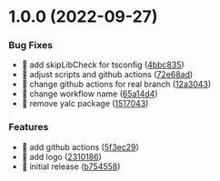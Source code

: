 # 1.0.0 (2022-09-27)


### Bug Fixes

* 🐛 add skipLibCheck for tsconfig ([4bbc835](https://github.com/cubanducko/playwright-shared-context-fixture/commit/4bbc83597719ebc1126b9f2adc5387f270e486e1))
* 🐛 adjust scripts and github actions ([72e68ad](https://github.com/cubanducko/playwright-shared-context-fixture/commit/72e68ad70b8913b3e0bd1cc9aaa2acc64203dfc9))
* 🐛 change github actions for real branch ([12a3043](https://github.com/cubanducko/playwright-shared-context-fixture/commit/12a30434a8e22af198a8675df3b153109fac3f4f))
* 🐛 change workflow name ([65a14d4](https://github.com/cubanducko/playwright-shared-context-fixture/commit/65a14d4e9549389f554cfec2910e2eb09d224c0e))
* 🐛 remove yalc package ([1517043](https://github.com/cubanducko/playwright-shared-context-fixture/commit/15170436320d845bf18ff586ac73b184a231650e))


### Features

* 🎸 add github actions ([5f3ec29](https://github.com/cubanducko/playwright-shared-context-fixture/commit/5f3ec29aba4f3e0babb0c48126d648f4e82d29ae))
* 🎸 add logo ([2310186](https://github.com/cubanducko/playwright-shared-context-fixture/commit/23101867031c648539b14a54ec4b85dd45f0da1f))
* 🎸 initial release ([b754558](https://github.com/cubanducko/playwright-shared-context-fixture/commit/b75455826c1c437cc0708d851122c1bc6962f495))
